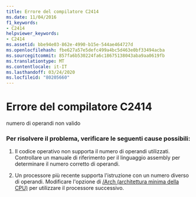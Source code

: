 ```yaml
---
title: Errore del compilatore C2414
ms.date: 11/04/2016
f1_keywords:
- C2414
helpviewer_keywords:
- C2414
ms.assetid: bbe94e03-862e-4990-b15e-544ae464727d
ms.openlocfilehash: fbe627a57e5defc499a4bc5d463e0bf33494acba
ms.sourcegitcommit: 857fa6b530224fa6c18675138043aba9aa0619fb
ms.translationtype: MT
ms.contentlocale: it-IT
ms.lasthandoff: 03/24/2020
ms.locfileid: "80205660"
---
```

# <a name="compiler-error-c2414"></a>Errore del compilatore C2414

numero di operandi non valido

### <a name="to-fix-by-checking-the-following-possible-causes"></a>Per risolvere il problema, verificare le seguenti cause possibili:

1. Il codice operativo non supporta il numero di operandi utilizzati. Controllare un manuale di riferimento per il linguaggio assembly per determinare il numero corretto di operandi.

1. Un processore più recente supporta l'istruzione con un numero diverso di operandi. Modificare l'opzione di [/Arch (architettura minima della CPU)](../../build/reference/arch-minimum-cpu-architecture.md) per utilizzare il processore successivo.
